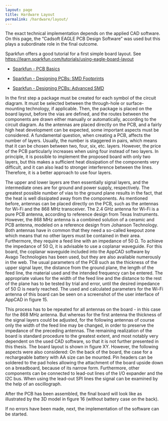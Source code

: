 ```yaml
---
layout: page
title: Hardware Layout
permalink: /hardware/layout/
---
```


The exact technical implementation depends on the applied CAD software.
On this page, the “Cadsoft EAGLE PCB Design Software” was used but this plays a subordinate role in the final outcome.

Sparkfun offers a good tutorial for a first simple board layout.
See https://learn.sparkfun.com/tutorials/using-eagle-board-layout

* [Sparkfun - PCB Basics](https://learn.sparkfun.com/tutorials/pcb-basics)

* [Sparkfun - Designing PCBs: SMD Footprints](https://learn.sparkfun.com/tutorials/designing-pcbs-smd-footprints)

* [Sparkfun - Designing PCBs: Advanced SMD](https://learn.sparkfun.com/tutorials/designing-pcbs-advanced-smd)

In the first step a package must be created for each symbol of the circuit diagram.
It must be selected between the through-hole or surface-mounting technology, if applicable. 
Then, the package is placed on the board layout, before the vias are defined, and the routes between the components are drawn either manually or automatically,
according to the circuit diagram. As the antennas are placed directly on the PCB, and a fairly high heat development can be expected, some important aspects must be considered.
A fundamental question, when creating a PCB, affects the number of layers.
Usually, the number is staggered in pairs, which means that it can be chosen between two, four, six, etc. layers.
However, the price of the PCB particularly increases when using four instead of two layers.
In principle, it is possible to implement the proposed board with only two layers, but this makes a sufficient heat dissipation of the components very difficult, and it can also lead to stronger interference between the lines.
Therefore, it is a better approach to use four layers.

The upper and lower layers are then essentially signal layers, and the intermediate ones are for ground and power supply, respectively.
The greatest possible number of vias to the ground plane results in the fact, that the heat is well dissipated away from the components.
As mentioned before, antennas can be placed directly on the PCB, such as the antennas for Wi-Fi and the 868 MHz transceiver. The 2.4 GHz antenna for Wi-Fi is a pure PCB antenna, according to reference design from Texas Instruments.
However, the 868 MHz antenna is a combined solution of a ceramic and PCB antenna, modeled on a reference design from Johanson Technology.
Both antennas have in common that they need a so-called keepout zone which means that no other layers must be contained in their area.
Furthermore, they require a feed line with an impedance of 50 Ω.
To achieve the impedance of 50 Ω, it is advisable to use a coplanar waveguide.
For this board, the coplanar waveguide included into the AppCAD software by Avago Technologies has been used, but they are also available numerously in the web.
The usual parameters of the PCB such as the thickness of the upper signal layer, the distance from the ground plane, the length of the feed line, the material used and the intended frequency can be entered.
The appropriate values for the width of the feed line and the distance to the rest of the plane has to be tested by trial and error, until the desired impedance of 50 Ω is nearly reached.
The used and calculated parameters for the Wi-Fi antenna of this board can be seen on a screenshot of the user interface of AppCAD in figure 15.

This process has to be repeated for all antennas on the board - in this case for the 868 MHz antenna.
But whereas for the first antenna the thickness of the signal layers could be adjusted, for the following antennas of course only the width of the feed line may be changed, in order to preserve the impedance of the preceding antennas.
The remaining realization of the board is standard procedure to the greatest extent, and most notably very dependent on the used CAD software, so that it is not further presented in this thesis.
The board layout is shown in figure XY.
However, the following aspects were also considered: On the back of the board, the case for a rechargeable battery with AA size can be mounted.
Pin headers can be soldered to the pad holes allowing the attachment of the board upside down on a breadboard, because of its narrow form.
Furthermore, other components can be connected to lead-out lines of the I/O expander and the I2C bus.
When using the lead-out SPI lines the signal can be examined by the help of an oscillograph.

After the PCB has been assembled, the final board will look like as illustrated by the 3D model in figure 16 (without battery case on the back).

If no errors have been made, next, the implementation of the software can be started.

